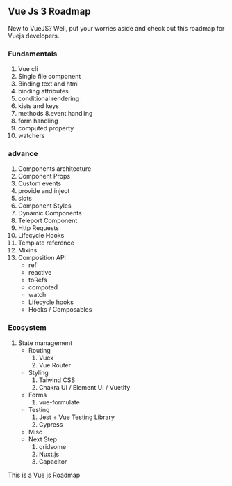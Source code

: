 ## Vue Js 3 Roadmap

New to VueJS? Well, put your worries aside and check out this roadmap for Vuejs developers.

### Fundamentals
1. Vue cli
2. Single file component
3. Binding text and html
4. binding attributes
5. conditional rendering
6. kists and keys
7. methods
8.event handling
9. form handling
10. computed property
11. watchers
### advance 
1. Components architecture
2. Component Props
3. Custom events
4. provide and inject
5. slots
6. Component Styles
7. Dynamic Components
7. Teleport Component
8. Http Requests
9. Lifecycle Hooks
10. Template reference
11. Mixins
12. Composition API
    - ref
    - reactive
    - toRefs
    - compoted
    - watch
    - Lifecycle hooks
    - Hooks / Composables
### Ecosystem 
1. State management
	- Routing
		1. Vuex
		2. Vue Router
	- Styling
		1. Taiwind CSS
		2. Chakra UI / Element UI / Vuetify
	- Forms
		1. vue-formulate
	- Testing
		1. Jest + Vue Testing Library
		2. Cypress
	- Misc
	- Next Step
		1. gridsome
		2. Nuxt.js
		3. Capacitor

This is a Vue js Roadmap
